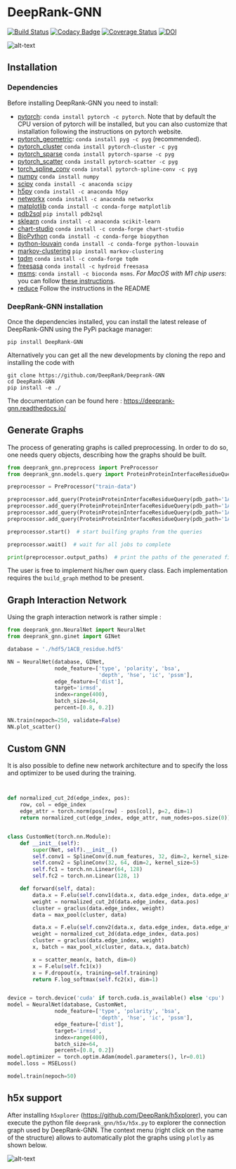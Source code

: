 # DeepRank-GNN


[![Build Status](https://github.com/DeepRank/DeepRank-GNN/workflows/build/badge.svg)](https://github.com/DeepRank/DeepRank-GNN/actions)
[![Codacy Badge](https://api.codacy.com/project/badge/Grade/f3f98b2d1883493ead50e3acaa23f2cc)](https://app.codacy.com/gh/DeepRank/DeepRank-GNN?utm_source=github.com&utm_medium=referral&utm_content=DeepRank/DeepRank-GNN&utm_campaign=Badge_Grade)
[![Coverage Status](https://coveralls.io/repos/github/DeepRank/deeprank-gnn-2/badge.svg?branch=main)](https://coveralls.io/github/DeepRank/deeprank-gnn-2?branch=main)
[![DOI](https://zenodo.org/badge/DOI/10.5281/zenodo.5705564.svg)](https://doi.org/10.5281/zenodo.5705564)

![alt-text](./deeprank_gnn.png)

## Installation

### Dependencies

Before installing DeepRank-GNN you need to install:

 * [pytorch](https://pytorch.org/): `conda install pytorch -c pytorch`. Note that by default the CPU version of pytorch will be installed, but you can also customize that installation following the instructions on pytorch website.
 * [pytorch_geometric](https://pytorch-geometric.readthedocs.io/en/latest/notes/installation.html): `conda install pyg -c pyg` (recommended).
 * [pytorch_cluster](https://github.com/rusty1s/pytorch_cluster) `conda install pytorch-cluster -c pyg`
 * [pytorch_sparse](https://github.com/rusty1s/pytorch_sparse) `conda install pytorch-sparse -c pyg`
 * [pytorch_scatter](https://github.com/rusty1s/pytorch_scatter) `conda install pytorch-scatter -c pyg`
 * [torch_spline_conv](https://github.com/rusty1s/pytorch_spline_conv) `conda install pytorch-spline-conv -c pyg`
 * [numpy](https://numpy.org) `conda install numpy`
 * [scipy](https://scipy.org) `conda install -c anaconda scipy`
 * [h5py](https://docs.h5py.org) `conda install -c anaconda h5py`
 * [networkx](https://networkx.org) `conda install -c anaconda networkx`
 * [matplotlib](https://matplotlib.org) `conda install -c conda-forge matplotlib`
 * [pdb2sql](https://pdb2sql.readthedocs.io) `pip install pdb2sql`
 * [sklearn](https://scikit-learn.org) `conda install -c anaconda scikit-learn`
 * [chart-studio](https://help.plot.ly) `conda install -c conda-forge chart-studio`
 * [BioPython](https://biopython.org) `conda install -c conda-forge biopython`
 * [python-louvain](https://github.com/taynaud/python-louvain) `conda install -c conda-forge python-louvain`
 * [markov-clustering](https://github.com/guyallard/markov_clustering) `pip install markov-clustering`
 * [tqdm](https://pypi.python.org/pypi/tqdm) `conda install -c conda-forge tqdm`
 * [freesasa](https://github.com/mittinatten/freesasa) `conda install -c hydroid freesasa`
 * [msms](https://ssbio.readthedocs.io/en/latest/instructions/msms.html): `conda install -c bioconda msms`. *For MacOS with M1 chip users*: you can follow [these instructions](https://ssbio.readthedocs.io/en/latest/instructions/msms.html). 
 * [reduce](https://github.com/rlabduke/reduce) Follow the instructions in the README

### DeepRank-GNN installation

Once the dependencies installed, you can install the latest release of DeepRank-GNN using the PyPi package manager:

```
pip install DeepRank-GNN
```

Alternatively you can get all the new developments by cloning the repo and installing the code with

```
git clone https://github.com/DeepRank/Deeprank-GNN 
cd DeepRank-GNN
pip install -e ./
```

The documentation can be found here : https://deeprank-gnn.readthedocs.io/ 

## Generate Graphs

The process of generating graphs is called preprocessing. In order to do so, one needs query objects, describing how the graphs should be built.

```python
from deeprank_gnn.preprocess import PreProcessor
from deeprank_gnn.models.query import ProteinProteinInterfaceResidueQuery

preprocessor = PreProcessor("train-data")

preprocessor.add_query(ProteinProteinInterfaceResidueQuery(pdb_path='1ATN_1w.pdb', chain_id1="A", chain_id2="B")
preprocessor.add_query(ProteinProteinInterfaceResidueQuery(pdb_path='1ATN_2w.pdb', chain_id1="A", chain_id2="B")
preprocessor.add_query(ProteinProteinInterfaceResidueQuery(pdb_path='1ATN_3w.pdb', chain_id1="A", chain_id2="B")
preprocessor.add_query(ProteinProteinInterfaceResidueQuery(pdb_path='1ATN_4w.pdb', chain_id1="A", chain_id2="B")

preprocessor.start()  # start builfing graphs from the queries

preprocessor.wait()  # wait for all jobs to complete

print(preprocessor.output_paths)  # print the paths of the generated files

```

The user is free to implement his/her own query class. Each implementation requires the `build_graph` method to be present.


## Graph Interaction Network

Using the graph interaction network is rather simple :


```python
from deeprank_gnn.NeuralNet import NeuralNet
from deeprank_gnn.ginet import GINet

database = './hdf5/1ACB_residue.hdf5'

NN = NeuralNet(database, GINet,
               node_feature=['type', 'polarity', 'bsa',
                             'depth', 'hse', 'ic', 'pssm'],
               edge_feature=['dist'],
               target='irmsd',
               index=range(400),
               batch_size=64,
               percent=[0.8, 0.2])

NN.train(nepoch=250, validate=False)
NN.plot_scatter()
```

## Custom GNN

It is also possible to define new network architecture and to specify the loss and optimizer to be used during the training.

```python


def normalized_cut_2d(edge_index, pos):
    row, col = edge_index
    edge_attr = torch.norm(pos[row] - pos[col], p=2, dim=1)
    return normalized_cut(edge_index, edge_attr, num_nodes=pos.size(0))


class CustomNet(torch.nn.Module):
    def __init__(self):
        super(Net, self).__init__()
        self.conv1 = SplineConv(d.num_features, 32, dim=2, kernel_size=5)
        self.conv2 = SplineConv(32, 64, dim=2, kernel_size=5)
        self.fc1 = torch.nn.Linear(64, 128)
        self.fc2 = torch.nn.Linear(128, 1)

    def forward(self, data):
        data.x = F.elu(self.conv1(data.x, data.edge_index, data.edge_attr))
        weight = normalized_cut_2d(data.edge_index, data.pos)
        cluster = graclus(data.edge_index, weight)
        data = max_pool(cluster, data)

        data.x = F.elu(self.conv2(data.x, data.edge_index, data.edge_attr))
        weight = normalized_cut_2d(data.edge_index, data.pos)
        cluster = graclus(data.edge_index, weight)
        x, batch = max_pool_x(cluster, data.x, data.batch)

        x = scatter_mean(x, batch, dim=0)
        x = F.elu(self.fc1(x))
        x = F.dropout(x, training=self.training)
        return F.log_softmax(self.fc2(x), dim=1)


device = torch.device('cuda' if torch.cuda.is_available() else 'cpu')
model = NeuralNet(database, CustomNet,
               node_feature=['type', 'polarity', 'bsa',
                             'depth', 'hse', 'ic', 'pssm'],
               edge_feature=['dist'],
               target='irmsd',
               index=range(400),
               batch_size=64,
               percent=[0.8, 0.2])
model.optimizer = torch.optim.Adam(model.parameters(), lr=0.01)
model.loss = MSELoss()

model.train(nepoch=50)

```

## h5x support

After installing  `h5xplorer`  (https://github.com/DeepRank/h5xplorer), you can execute the python file `deeprank_gnn/h5x/h5x.py` to explorer the connection graph used by DeepRank-GNN. The context menu (right click on the name of the structure) allows to automatically plot the graphs using `plotly` as shown below.

![alt-text](./h5_deeprank_gnn.png)
